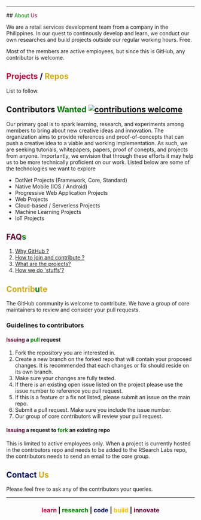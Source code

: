<hr/>
## <span style="color:green">About</span> <span style="color:#640433">Us</span> 

We are a retail services development team from a company in the Philippines. In our quest to continously develop and learn, we conduct our own researches and build projects outside our regular working hours. Free.

Most of the members are active employees, but since this is GitHub, any contributor is welcome.

## <span style="color:#C70039">Projects</span> <span style="color:#041064">/</span> <span style="color:#D4AC0D ">Repos</span>

List to follow.

## <span style="color:#green">Contributors</span> <span style="color:#640433"> </span> <span style="color:green ">Wanted</span> [![contributions welcome](https://img.shields.io/badge/contributions-welcome-brightgreen.svg?style=flat)](https://github.com/dwyl/esta/issues)



Our primary goal is to spark learning, research, and experiments among members to bring about new creative ideas and innovation. The organization aims to provide references and proof-of-concepts that can push a creative idea to a viable and working implementation. As such, we are seeking tutorials, whitepapers, papers, proof of conepts, and projects from anyone. Importantly, we envision that through these efforts it may help us to be more technically proficient on our work. Listed below are some of the technologies we want to explore

- DotNet Projects (Framework, Core, Standard)
- Native Mobile (IOS / Android)
- Progressive Web Application Projects
- Web Projects
- Cloud-based / Serverless Projects
- Machine Learning Projects
- IoT Projects

## <span style="color:#640433">FAQ</span><span style="color:green">s</span>
1. [Why GitHub ?](faqs/1-whygithub.md)
2. [How to join and contribute ?](faqs/2-getinvolved.md)
3. [What are the projects?](faqs/3-ourprojects.md)
4. [How we do 'stuffs'?](faqs/5-ourworkflow.md)

## <span style="color:#D4AC0D">Contrib<span style="color:green">u</span>te</span> 

The GitHub community is welcome to contribute. We have a group of core maintainers to review and consider your pull requests.

### Guidelines to contributors

#### <span style="color:#640433">Issuing</span> a <span style="color:green">pull</span> request
1. Fork the repository you are interested in.
2. Create a new branch on the forked repo that will contain your proposed changes. It is recommended that each changes or fix should reside on its own branch.
3. Make sure your changes are fully tested.
4. If there is an existing open issue listed on the project please use the issue number to reference you pull request.
5. If this is a feature or a fix not listed, please submit an issue on the main repo.
6. Submit a pull request. Make sure you include the issue number.
7. Our group of core contributors will review your pull request.

#### <span style="color:#640433">Issuing</span> a request to <span style="color:green">fork</span> an existing repo
This is limited to active employees only. When a project is currently hosted in the contrbutors repo and needs to be added to the RSearch Labs repo, the contributors needs to send an email to the core group.


## <span style="color:#041064">Contact</span> <span style="color:#D4AC0D">Us</span>
Please feel free to ask any of the contributors your queries.

<hr/>
<h3><center><span style="color:#C70039">learn</span> | <span style="color:green">research</span> | <span style="color:#041064">code</span> | <span style="color:#FFC300">build</span> | <span style="color:#640433">innovate</span> </center></h3>



